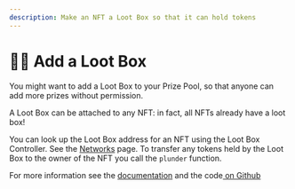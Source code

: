 ```yaml
---
description: Make an NFT a Loot Box so that it can hold tokens
---
```


# 🏴‍☠️ Add a Loot Box

You might want to add a Loot Box to your Prize Pool, so that anyone can add more prizes without permission.

A Loot Box can be attached to any NFT: in fact, all NFTs already have a loot box!

You can look up the Loot Box address for an NFT using the Loot Box Controller.  See the [Networks](../../networks/) page.  To transfer any tokens held by the Loot Box to the owner of the NFT you call the `plunder` function.

For more information see the [documentation](../../protocol/lootbox.md) and the code[ on Github](https://github.com/pooltogether/loot-box)



